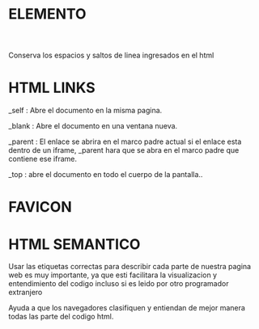 # ELEMENTO <PRE>
Conserva los espacios y saltos de linea ingresados en el html
# HTML LINKS
_self : Abre el documento en la misma pagina.  

_blank : Abre el documento en una ventana nueva.

_parent : El enlace se abrira en el marco padre actual si el enlace esta dentro de un iframe, _parent hara que se abra en el marco padre que contiene ese iframe.  

_top : abre el documento en todo el cuerpo de la pantalla..

# FAVICON
<link rel="icon" type="image/x-icon" href="/images/favicon.ico">

# HTML SEMANTICO
Usar las etiquetas correctas para describir cada parte de nuestra pagina web es muy importante, ya que esti facilitara la visualizacion y entendimiento del codigo incluso si es leido por otro programador extranjero

Ayuda a que los navegadores clasifiquen y entiendan de mejor manera todas las parte del codigo html.
